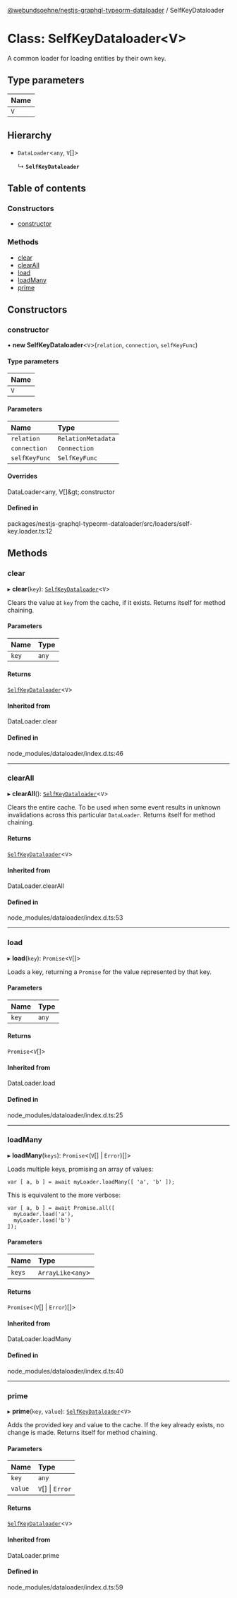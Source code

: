 [@webundsoehne/nestjs-graphql-typeorm-dataloader](../README.md) / SelfKeyDataloader

# Class: SelfKeyDataloader<V\>

A common loader for loading entities by their own key.

## Type parameters

| Name |
| :--- |
| `V`  |

## Hierarchy

- `DataLoader`<`any`, `V`[]\>

  ↳ **`SelfKeyDataloader`**

## Table of contents

### Constructors

- [constructor](SelfKeyDataloader.md#constructor)

### Methods

- [clear](SelfKeyDataloader.md#clear)
- [clearAll](SelfKeyDataloader.md#clearall)
- [load](SelfKeyDataloader.md#load)
- [loadMany](SelfKeyDataloader.md#loadmany)
- [prime](SelfKeyDataloader.md#prime)

## Constructors

### constructor

• **new SelfKeyDataloader**<`V`\>(`relation`, `connection`, `selfKeyFunc`)

#### Type parameters

| Name |
| :--- |
| `V`  |

#### Parameters

| Name          | Type               |
| :------------ | :----------------- |
| `relation`    | `RelationMetadata` |
| `connection`  | `Connection`       |
| `selfKeyFunc` | `SelfKeyFunc`      |

#### Overrides

DataLoader&lt;any, V[]\&gt;.constructor

#### Defined in

packages/nestjs-graphql-typeorm-dataloader/src/loaders/self-key.loader.ts:12

## Methods

### clear

▸ **clear**(`key`): [`SelfKeyDataloader`](SelfKeyDataloader.md)<`V`\>

Clears the value at `key` from the cache, if it exists. Returns itself for method chaining.

#### Parameters

| Name  | Type  |
| :---- | :---- |
| `key` | `any` |

#### Returns

[`SelfKeyDataloader`](SelfKeyDataloader.md)<`V`\>

#### Inherited from

DataLoader.clear

#### Defined in

node_modules/dataloader/index.d.ts:46

---

### clearAll

▸ **clearAll**(): [`SelfKeyDataloader`](SelfKeyDataloader.md)<`V`\>

Clears the entire cache. To be used when some event results in unknown invalidations across this particular `DataLoader`. Returns itself for method chaining.

#### Returns

[`SelfKeyDataloader`](SelfKeyDataloader.md)<`V`\>

#### Inherited from

DataLoader.clearAll

#### Defined in

node_modules/dataloader/index.d.ts:53

---

### load

▸ **load**(`key`): `Promise`<`V`[]\>

Loads a key, returning a `Promise` for the value represented by that key.

#### Parameters

| Name  | Type  |
| :---- | :---- |
| `key` | `any` |

#### Returns

`Promise`<`V`[]\>

#### Inherited from

DataLoader.load

#### Defined in

node_modules/dataloader/index.d.ts:25

---

### loadMany

▸ **loadMany**(`keys`): `Promise`<(`V`[] \| `Error`)[]\>

Loads multiple keys, promising an array of values:

    var [ a, b ] = await myLoader.loadMany([ 'a', 'b' ]);

This is equivalent to the more verbose:

    var [ a, b ] = await Promise.all([
      myLoader.load('a'),
      myLoader.load('b')
    ]);

#### Parameters

| Name   | Type                |
| :----- | :------------------ |
| `keys` | `ArrayLike`<`any`\> |

#### Returns

`Promise`<(`V`[] \| `Error`)[]\>

#### Inherited from

DataLoader.loadMany

#### Defined in

node_modules/dataloader/index.d.ts:40

---

### prime

▸ **prime**(`key`, `value`): [`SelfKeyDataloader`](SelfKeyDataloader.md)<`V`\>

Adds the provided key and value to the cache. If the key already exists, no change is made. Returns itself for method chaining.

#### Parameters

| Name    | Type             |
| :------ | :--------------- |
| `key`   | `any`            |
| `value` | `V`[] \| `Error` |

#### Returns

[`SelfKeyDataloader`](SelfKeyDataloader.md)<`V`\>

#### Inherited from

DataLoader.prime

#### Defined in

node_modules/dataloader/index.d.ts:59
